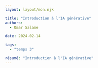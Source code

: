 ```yaml
---
layout: layout/mon.njk

title: "Introduction à l'IA générative"
authors:
  - Omar Salame

date: 2024-02-14

tags: 
  - "temps 3"

résumé: "Introduction à l'IA générative"
---
```


